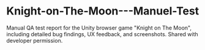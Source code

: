# Knight-on-The-Moon---Manuel-Test
Manual QA test report for the Unity browser game "Knight on The Moon", including detailed bug findings, UX feedback, and screenshots. Shared with developer permission.
